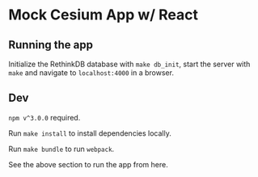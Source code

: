 # Mock Cesium App w/ React

## Running the app

Initialize the RethinkDB database with `make db_init`, start the server with `make` and navigate to `localhost:4000` in a browser.


## Dev

`npm v^3.0.0` required.

Run `make install` to install dependencies locally.

Run `make bundle` to run `webpack`.

See the above section to run the app from here.
